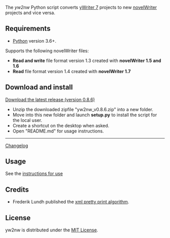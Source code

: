 The *yw2nw* Python script converts [yWriter 7](http://spacejock.com/yWriter7.html) projects to new [novelWriter](https://novelwriter.io/) projects and vice versa.


## Requirements

- [Python](https://www.python.org/) version 3.6+.

Supports the following novelWriter files: 
- **Read and write** file format version 1.3 created with **novelWriter 1.5 and 1.6**
- **Read** file format version 1.4 created with **novelWriter 1.7**

## Download and install

[Download the latest release (version 0.8.6)](https://raw.githubusercontent.com/peter88213/yw2nw/main/dist/yw2nw_v0.8.6.zip)

- Unzip the downloaded zipfile "yw2nw_v0.8.6.zip" into a new folder.
- Move into this new folder and launch **setup.py** to install the script for the local user.
- Create a shortcut on the desktop when asked.
- Open "README.md" for usage instructions.

------------------------------------------------------------------

[Changelog](changelog)

## Usage

See the [instructions for use](usage)

## Credits

- Frederik Lundh published the [xml pretty print algorithm](http://effbot.org/zone/element-lib.htm#prettyprint).

## License

yw2nw is distributed under the [MIT License](http://www.opensource.org/licenses/mit-license.php).
